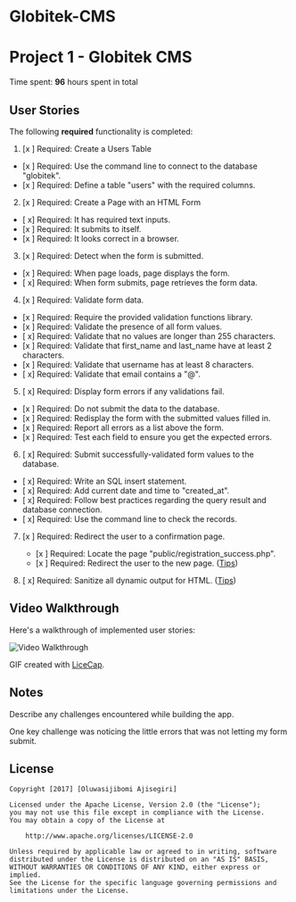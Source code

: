 # Globitek-CMS

# Project 1 - Globitek CMS

Time spent: **96** hours spent in total

## User Stories

The following **required** functionality is completed:

1. [x ]  Required: Create a Users Table
  * [x ]  Required: Use the command line to connect to the database "globitek".
  * [x ]  Required: Define a table "users" with the required columns.

2. [x ]  Required: Create a Page with an HTML Form
  * [ x]  Required: It has required text inputs.
  * [x ]  Required: It submits to itself.
  * [x ]  Required: It looks correct in a browser.
  
3. [x ]  Required: Detect when the form is submitted.
  * [x ]  Required: When page loads, page displays the form.
  * [ x]  Required: When form submits, page retrieves the form data.

4. [x ]  Required: Validate form data.
  * [x ]  Required: Require the provided validation functions library.
  * [x ]  Required: Validate the presence of all form values.
  * [ x]  Required: Validate that no values are longer than 255 characters.
  * [x ]  Required: Validate that first\_name and last\_name have at least 2 characters.
  * [x ]  Required: Validate that username has at least 8 characters.
  * [ x]  Required: Validate that email contains a "@".

5. [ x]  Required: Display form errors if any validations fail.
  * [x ]  Required: Do not submit the data to the database.
  * [x ]  Required: Redisplay the form with the submitted values filled in.
  * [x ]  Required: Report all errors as a list above the form.
  * [x ]  Required: Test each field to ensure you get the expected errors.

6. [ x]  Required: Submit successfully-validated form values to the database.
  * [ x]  Required: Write an SQL insert statement.
  * [ x]  Required: Add current date and time to "created\_at".
  * [ x]  Required: Follow best practices regarding the query result and database connection.
  * [ x]  Required: Use the command line to check the records.

7. [x ]  Required: Redirect the user to a confirmation page.
    * [x ]  Required: Locate the page "public/registration\_success.php".
    * [x ]  Required: Redirect the user to the new page. ([Tips](#!hints))

8. [ x]  Required: Sanitize all dynamic output for HTML. ([Tips](#!hints))



## Video Walkthrough

Here's a walkthrough of implemented user stories:

<img src='http://i.imgur.com/axdv6jV.gif' title='Video Walkthrough' width='' alt='Video Walkthrough' />

GIF created with [LiceCap](http://www.cockos.com/licecap/).

## Notes

Describe any challenges encountered while building the app.

One key challenge was noticing the little errors that was not letting my form submit.

## License

    Copyright [2017] [Oluwasijibomi Ajisegiri]

    Licensed under the Apache License, Version 2.0 (the "License");
    you may not use this file except in compliance with the License.
    You may obtain a copy of the License at

        http://www.apache.org/licenses/LICENSE-2.0

    Unless required by applicable law or agreed to in writing, software
    distributed under the License is distributed on an "AS IS" BASIS,
    WITHOUT WARRANTIES OR CONDITIONS OF ANY KIND, either express or implied.
    See the License for the specific language governing permissions and
    limitations under the License.

